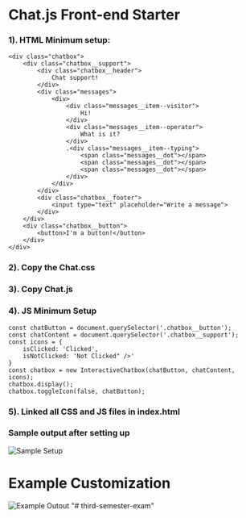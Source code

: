 # Chat.js Front-end Starter

### 1). HTML Minimum setup: 

``` 
<div class="chatbox">
    <div class="chatbox__support">
        <div class="chatbox__header">
            Chat support!
        </div>
        <div class="messages">
            <div>
                <div class="messages__item--visitor">
                    Hi!
                </div>
                <div class="messages__item--operator">
                    What is it?
                </div>
                .<div class="messages__item--typing">
                    <span class="messages__dot"></span>
                    <span class="messages__dot"></span>
                    <span class="messages__dot"></span>
                </div>
            </div>
        </div>
        <div class="chatbox__footer">
            <input type="text" placeholder="Write a message">
        </div>
    </div>
    <div class="chatbox__button">
        <button>I'm a button!</button>
    </div>
</div>
```

### 2). Copy the Chat.css
### 3). Copy Chat.js
### 4). JS Minimum Setup
```
const chatButton = document.querySelector('.chatbox__button');
const chatContent = document.querySelector('.chatbox__support');
const icons = {
    isClicked: 'Clicked',
    isNotClicked: 'Not Clicked" />'
}
const chatbox = new InteractiveChatbox(chatButton, chatContent, icons);
chatbox.display();
chatbox.toggleIcon(false, chatButton);
``` 

### 5). Linked all CSS and JS files in index.html
### Sample output after setting up
![Sample Setup](http://g.recordit.co/r3vIKlmdYc.gif)

# Example Customization
![Example Outout](http://g.recordit.co/wvNlpakfKl.gif)
"# third-semester-exam" 

